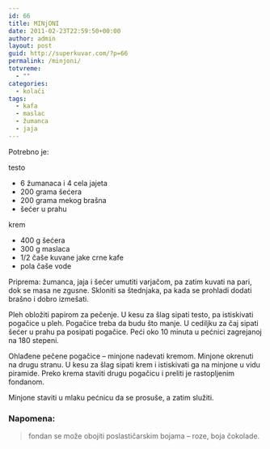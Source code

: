 ```yaml
---
id: 66
title: MINjONI
date: 2011-02-23T22:59:50+00:00
author: admin
layout: post
guid: http://superkuvar.com/?p=66
permalink: /minjoni/
totvreme:
  - ""
categories:
  - kolači
tags:
  - kafa
  - maslac
  - žumanca
  - jaja
---
```

Potrebno je:

testo

  * 6 žumanaca i 4 cela jajeta
  * 200 grama šećera
  * 200 grama mekog brašna
  * šećer u prahu

krem

  * 400 g šećera
  * 300 g maslaca
  * 1/2 čaše kuvane jake crne kafe
  * pola čaše vode

Priprema: žumanca, jaja i šećer umutiti varjačom, pa zatim kuvati na pari, dok se masa ne zgusne. Skloniti sa štednjaka, pa kada se prohladi dodati brašno i dobro izmešati.

Pleh obložiti papirom za pečenje. U kesu za šlag sipati testo, pa istiskivati pogačice u pleh. Pogačice treba da budu što manje. U cediljku za čaj sipati šećer u prahu pa posipati pogačice. Peći oko 10 minuta u pećnici zagrejanoj na 180 stepeni.

Ohlađene pečene pogačice &#8211; minjone nadevati kremom. Minjone okrenuti na drugu stranu. U kesu za šlag sipati krem i istiskivati ga na minjone u vidu piramide. Preko krema staviti drugu pogačicu i preliti je rastopljenim fondanom.

Minjone staviti u mlaku pećnicu da se prosuše, a zatim služiti.

### Napomena:
> fondan se može obojiti poslastičarskim bojama &#8211; roze, boja čokolade.

&nbsp;